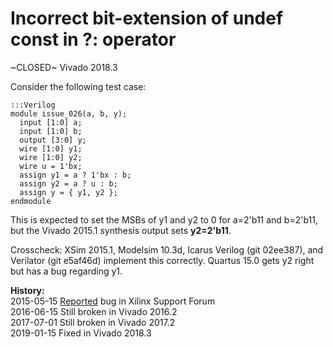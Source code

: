 
Incorrect bit-extension of undef const in ?: operator
=====================================================

~CLOSED~ Vivado 2018.3

Consider the following test case:

    :::Verilog
    module issue_026(a, b, y);
      input [1:0] a;
      input [1:0] b;
      output [3:0] y;
      wire [1:0] y1;
      wire [1:0] y2;
      wire u = 1'bx;
      assign y1 = a ? 1'bx : b;
      assign y2 = a ? u : b;
      assign y = { y1, y2 };
    endmodule

This is expected to set the MSBs of y1 and y2 to 0 for a=2'b11 and
b=2'b11, but the Vivado 2015.1 synthesis output sets **y2=2'b11**.

Crosscheck: XSim 2015.1, Modelsim 10.3d, Icarus Verilog (git 02ee387), and
Verilator (git e5af46d) implement this correctly. Quartus 15.0 gets y2
right but has a bug regarding y1.

**History:**  
2015-05-15 [Reported](http://forums.xilinx.com/t5/Synthesis/Old-and-new-Vivado-Synthesis-Bugs/td-p/602988) bug in Xilinx Support Forum  
2016-06-15 Still broken in Vivado 2016.2  
2017-07-01 Still broken in Vivado 2017.2  
2019-01-15 Fixed in Vivado 2018.3  
